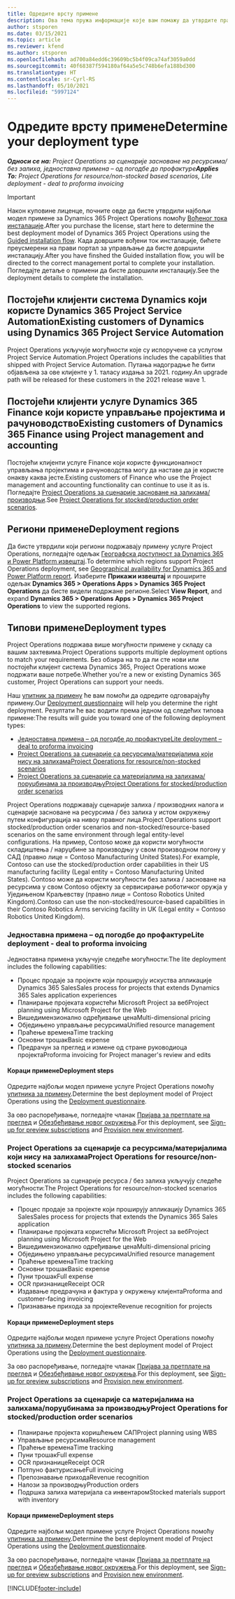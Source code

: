 ```yaml
---
title: Одредите врсту примене
description: Ова тема пружа информације које вам помажу да утврдите правилан тип примене услуге Project Operations за ваше предузеће.
author: stsporen
ms.date: 03/15/2021
ms.topic: article
ms.reviewer: kfend
ms.author: stsporen
ms.openlocfilehash: ad700a84edd6c39609bc5b4f09ca74af3059a0dd
ms.sourcegitcommit: 40f68387f594180af64a5e5c748b6efa188bd300
ms.translationtype: HT
ms.contentlocale: sr-Cyrl-RS
ms.lasthandoff: 05/10/2021
ms.locfileid: "5997124"
---
```

# <a name="determine-your-deployment-type"></a><span data-ttu-id="5c4f7-103">Одредите врсту примене</span><span class="sxs-lookup"><span data-stu-id="5c4f7-103">Determine your deployment type</span></span>

<span data-ttu-id="5c4f7-104">_**Односи се на:** Project Operations за сценарије засноване на ресурсима/без залиха, једноставна примена – од погодбе до профактуре_</span><span class="sxs-lookup"><span data-stu-id="5c4f7-104">_**Applies To:** Project Operations for resource/non-stocked based scenarios, Lite deployment - deal to proforma invoicing_</span></span>

> [!IMPORTANT]
> <span data-ttu-id="5c4f7-105">Након куповине лиценце, почните овде да бисте утврдили најбољи модел примене за Dynamics 365 Project Operations помоћу [Вођеног тока инсталације](https://aka.ms/provisionprojectoperations).</span><span class="sxs-lookup"><span data-stu-id="5c4f7-105">After you purchase the license, start here to determine the best deployment model of Dynamics 365 Project Operations using the [Guided installation flow](https://aka.ms/provisionprojectoperations).</span></span>
> <span data-ttu-id="5c4f7-106">Када довршите вођени ток инсталације, бићете преусмерени на прави портал за управљање да бисте довршили инсталацију.</span><span class="sxs-lookup"><span data-stu-id="5c4f7-106">After you have finshed the Guided installation flow, you will be directed to the correct management portal to complete your installation.</span></span> <span data-ttu-id="5c4f7-107">Погледајте детаље о примени да бисте довршили инсталацију.</span><span class="sxs-lookup"><span data-stu-id="5c4f7-107">See the deployment details to complete the installation.</span></span>


## <a name="existing-customers-of-dynamics-using-dynamics-365-project-service-automation"></a><span data-ttu-id="5c4f7-108">Постојећи клијенти система Dynamics који користе Dynamics 365 Project Service Automation</span><span class="sxs-lookup"><span data-stu-id="5c4f7-108">Existing customers of Dynamics using Dynamics 365 Project Service Automation</span></span>
<span data-ttu-id="5c4f7-109">Project Operations укључује могућности које су испоручене са услугом Project Service Automation.</span><span class="sxs-lookup"><span data-stu-id="5c4f7-109">Project Operations includes the capabilities that shipped with Project Service Automation.</span></span> <span data-ttu-id="5c4f7-110">Путања надоградње ће бити објављена за ове клијенте у 1. таласу издања за 2021. годину.</span><span class="sxs-lookup"><span data-stu-id="5c4f7-110">An upgrade path will be released for these customers in the 2021 release wave 1.</span></span>

## <a name="existing-customers-of-dynamics-365-finance-using-project-management-and-accounting"></a><span data-ttu-id="5c4f7-111">Постојећи клијенти услуге Dynamics 365 Finance који користе управљање пројектима и рачуноводство</span><span class="sxs-lookup"><span data-stu-id="5c4f7-111">Existing customers of Dynamics 365 Finance using Project management and accounting</span></span> 

<span data-ttu-id="5c4f7-112">Постојећи клијенти услуге Finance који користе функционалност управљања пројектима и рачуноводства могу да наставе да је користе онакву каква јесте.</span><span class="sxs-lookup"><span data-stu-id="5c4f7-112">Existing customers of Finance who use the Project management and accounting functionality can continue to use it as is.</span></span> <span data-ttu-id="5c4f7-113">Погледајте [Project Operations за сценарије засноване на залихама/производњи](#pma).</span><span class="sxs-lookup"><span data-stu-id="5c4f7-113">See [Project Operations for stocked/production order scenarios](#pma).</span></span>


## <a name="deployment-regions"></a><span data-ttu-id="5c4f7-114">Региони примене</span><span class="sxs-lookup"><span data-stu-id="5c4f7-114">Deployment regions</span></span>
<span data-ttu-id="5c4f7-115">Да бисте утврдили који региони подржавају примену услуге Project Operations, погледајте одељак [Географска доступност за Dynamics 365 и Power Platform извештај](https://dynamics.microsoft.com/en-us/geographic-availability/).</span><span class="sxs-lookup"><span data-stu-id="5c4f7-115">To determine which regions support Project Operations deployment, see [Geographical availability for Dynamics 365 and Power Platform report](https://dynamics.microsoft.com/en-us/geographic-availability/).</span></span> <span data-ttu-id="5c4f7-116">Изаберите **Прикажи извештај** и проширите одељак **Dynamics 365 > Operations Apps > Dynamics 365 Project Operations** да бисте видели подржане регионе.</span><span class="sxs-lookup"><span data-stu-id="5c4f7-116">Select **View Report**, and expand **Dynamics 365 > Operations Apps > Dynamics 365 Project Operations** to view the supported regions.</span></span>

## <a name="deployment-types"></a><span data-ttu-id="5c4f7-117">Типови примене</span><span class="sxs-lookup"><span data-stu-id="5c4f7-117">Deployment types</span></span>
<span data-ttu-id="5c4f7-118">Project Operations подржава више могућности примене у складу са вашим захтевима.</span><span class="sxs-lookup"><span data-stu-id="5c4f7-118">Project Operations supports multiple deployment options to match your requirements.</span></span> <span data-ttu-id="5c4f7-119">Без обзира на то да ли сте нови или постојећи клијент система Dynamics 365, Project Operations може подржати ваше потребе.</span><span class="sxs-lookup"><span data-stu-id="5c4f7-119">Whether you're a new or existing Dynamics 365 customer, Project Operations can support your needs.</span></span>

<span data-ttu-id="5c4f7-120">Наш [упитник за примену](https://aka.ms/provisionprojectoperations) ће вам помоћи да одредите одговарајућу примену.</span><span class="sxs-lookup"><span data-stu-id="5c4f7-120">Our [Deployment questionnaire](https://aka.ms/provisionprojectoperations) will help you determine the right deployment.</span></span> <span data-ttu-id="5c4f7-121">Резултати ће вас водити према једном од следећих типова примене:</span><span class="sxs-lookup"><span data-stu-id="5c4f7-121">The results will guide you toward one of the following deployment types:</span></span>

- [<span data-ttu-id="5c4f7-122">Једноставна примена – од погодбе до профактуре</span><span class="sxs-lookup"><span data-stu-id="5c4f7-122">Lite deployment – deal to proforma invoicing</span></span>](#lite)
- [<span data-ttu-id="5c4f7-123">Project Operations за сценарије са ресурсима/материјалима који нису на залихама</span><span class="sxs-lookup"><span data-stu-id="5c4f7-123">Project Operations for resource/non-stocked scenarios</span></span>](#integrated)
- [<span data-ttu-id="5c4f7-124">Project Operations за сценарије са материјалима на залихама/поруџбинама за производњу</span><span class="sxs-lookup"><span data-stu-id="5c4f7-124">Project Operations for stocked/production order scenarios</span></span>](#pma)

<span data-ttu-id="5c4f7-125">Project Operations подржавају сценарије залиха / производних налога и сценарије засноване на ресурсима / без залиха у истом окружењу путем конфигурација на нивоу правног лица.</span><span class="sxs-lookup"><span data-stu-id="5c4f7-125">Project Operations support stocked/production order scenarios and non-stocked/resource-based scenarios on the same environment through legal entity-level configurations.</span></span> <span data-ttu-id="5c4f7-126">На пример, Contoso може да користи могућности складиштења / наруџбине за производњу у свом производном погону у САД (правно лице = Contoso Manufacturing United States).</span><span class="sxs-lookup"><span data-stu-id="5c4f7-126">For example, Contoso can use the stocked/production order capabilities in their US manufacturing facility (Legal entity = Contoso Manufacturing United States).</span></span> <span data-ttu-id="5c4f7-127">Contoso може да користи могућности без залиха / засноване на ресурсима у свом Contoso објекту за сервисирање роботичког оружја у Уједињеном Краљевству (правно лице = Contoso Robotics United Kingdom).</span><span class="sxs-lookup"><span data-stu-id="5c4f7-127">Contoso can use the non-stocked/resource-based capabilities in their Contoso Robotics Arms servicing facility in UK (Legal entity = Contoso Robotics United Kingdom).</span></span>

### <a name="lite-deployment---deal-to-proforma-invoicing"></a><a  name="lite"></a><span data-ttu-id="5c4f7-128">Једноставна примена – од погодбе до профактуре</span><span class="sxs-lookup"><span data-stu-id="5c4f7-128">Lite deployment - deal to proforma invoicing</span></span>

<span data-ttu-id="5c4f7-129">Једноставна примена укључује следеће могућности:</span><span class="sxs-lookup"><span data-stu-id="5c4f7-129">The lite deployment includes the following capabilities:</span></span>

- <span data-ttu-id="5c4f7-130">Процес продаје за пројекте који проширују искуства апликације Dynamics 365 Sales</span><span class="sxs-lookup"><span data-stu-id="5c4f7-130">Sales process for projects that extends Dynamics 365 Sales application experiences</span></span>
- <span data-ttu-id="5c4f7-131">Планирање пројеката користећи Microsoft Project за веб</span><span class="sxs-lookup"><span data-stu-id="5c4f7-131">Project planning using Microsoft Project for the Web</span></span>
- <span data-ttu-id="5c4f7-132">Вишедимензионално одређивање цена</span><span class="sxs-lookup"><span data-stu-id="5c4f7-132">Multi-dimensional pricing</span></span>
- <span data-ttu-id="5c4f7-133">Обједињено управљање ресурсима</span><span class="sxs-lookup"><span data-stu-id="5c4f7-133">Unified resource management</span></span>
- <span data-ttu-id="5c4f7-134">Праћење времена</span><span class="sxs-lookup"><span data-stu-id="5c4f7-134">Time tracking</span></span>
- <span data-ttu-id="5c4f7-135">Основни трошак</span><span class="sxs-lookup"><span data-stu-id="5c4f7-135">Basic expense</span></span>
- <span data-ttu-id="5c4f7-136">Предрачун за преглед и измене од стране руководиоца пројекта</span><span class="sxs-lookup"><span data-stu-id="5c4f7-136">Proforma invoicing for Project manager's review and edits</span></span> 

#### <a name="deployment-steps"></a><span data-ttu-id="5c4f7-137">Кораци примене</span><span class="sxs-lookup"><span data-stu-id="5c4f7-137">Deployment steps</span></span>
<span data-ttu-id="5c4f7-138">Одредите најбољи модел примене услуге Project Operations помоћу [упитника за примену](https://aka.ms/provisionprojectoperations).</span><span class="sxs-lookup"><span data-stu-id="5c4f7-138">Determine the best deployment model of Project Operations using the [Deployment questionnaire](https://aka.ms/provisionprojectoperations).</span></span>

<span data-ttu-id="5c4f7-139">За ово распоређивање, погледајте чланак [Пријава за претплате на преглед](lite-preview-subscription-sign-up.md) и [Обезбеђивање новог окружења](lite-deployment.md).</span><span class="sxs-lookup"><span data-stu-id="5c4f7-139">For this deployment, see [Sign-up for preview subscriptions](lite-preview-subscription-sign-up.md) and [Provision new environment](lite-deployment.md).</span></span> 


### <a name="project-operations-for-resourcenon-stocked-scenarios"></a><a name="integrated"></a><span data-ttu-id="5c4f7-140">Project Operations за сценарије са ресурсима/материјалима који нису на залихама</span><span class="sxs-lookup"><span data-stu-id="5c4f7-140">Project Operations for resource/non-stocked scenarios</span></span>
<span data-ttu-id="5c4f7-141">Project Operations за сценарије ресурса / без залиха укључују следеће могућности:</span><span class="sxs-lookup"><span data-stu-id="5c4f7-141">The Project Operations for resource/non-stocked scenarios includes the following capabilities:</span></span>
 
- <span data-ttu-id="5c4f7-142">Процес продаје за пројекте који проширују апликацију Dynamics 365 Sales</span><span class="sxs-lookup"><span data-stu-id="5c4f7-142">Sales process for projects that extends the Dynamics 365 Sales application</span></span>
- <span data-ttu-id="5c4f7-143">Планирање пројеката користећи Microsoft Project за веб</span><span class="sxs-lookup"><span data-stu-id="5c4f7-143">Project planning using Microsoft Project for the Web</span></span>
- <span data-ttu-id="5c4f7-144">Вишедимензионално одређивање цена</span><span class="sxs-lookup"><span data-stu-id="5c4f7-144">Multi-dimensional pricing</span></span>
- <span data-ttu-id="5c4f7-145">Обједињено управљање ресурсима</span><span class="sxs-lookup"><span data-stu-id="5c4f7-145">Unified resource management</span></span>
- <span data-ttu-id="5c4f7-146">Праћење времена</span><span class="sxs-lookup"><span data-stu-id="5c4f7-146">Time tracking</span></span>
- <span data-ttu-id="5c4f7-147">Основни трошак</span><span class="sxs-lookup"><span data-stu-id="5c4f7-147">Basic expense</span></span>
- <span data-ttu-id="5c4f7-148">Пуни трошак</span><span class="sxs-lookup"><span data-stu-id="5c4f7-148">Full expense</span></span>
- <span data-ttu-id="5c4f7-149">OCR признанице</span><span class="sxs-lookup"><span data-stu-id="5c4f7-149">Receipt OCR</span></span>
- <span data-ttu-id="5c4f7-150">Издавање предрачуна и фактура у окружењу клијента</span><span class="sxs-lookup"><span data-stu-id="5c4f7-150">Proforma and customer-facing invoicing</span></span> 
- <span data-ttu-id="5c4f7-151">Признавање прихода за пројекте</span><span class="sxs-lookup"><span data-stu-id="5c4f7-151">Revenue recognition for projects</span></span>

#### <a name="deployment-steps"></a><span data-ttu-id="5c4f7-152">Кораци примене</span><span class="sxs-lookup"><span data-stu-id="5c4f7-152">Deployment steps</span></span>
<span data-ttu-id="5c4f7-153">Одредите најбољи модел примене услуге Project Operations помоћу [упитника за примену](https://aka.ms/provisionprojectoperations).</span><span class="sxs-lookup"><span data-stu-id="5c4f7-153">Determine the best deployment model of Project Operations using the [Deployment questionnaire](https://aka.ms/provisionprojectoperations).</span></span>

<span data-ttu-id="5c4f7-154">За ово распоређивање, погледајте чланак [Пријава за претплате на преглед](resource-sign-up-preview-subscription.md) и [Обезбеђивање новог окружења](resource-provision-new-environment.md).</span><span class="sxs-lookup"><span data-stu-id="5c4f7-154">For this deployment, see [Sign-up for preview subscriptions](resource-sign-up-preview-subscription.md) and [Provision new environment](resource-provision-new-environment.md).</span></span> 


### <a name="project-operations-for-stockedproduction-order-scenarios"></a><a name="pma"></a><span data-ttu-id="5c4f7-155">Project Operations за сценарије са материјалима на залихама/поруџбинама за производњу</span><span class="sxs-lookup"><span data-stu-id="5c4f7-155">Project Operations for stocked/production order scenarios</span></span>

- <span data-ttu-id="5c4f7-156">Планирање пројекта коришћењем САП</span><span class="sxs-lookup"><span data-stu-id="5c4f7-156">Project planning using WBS</span></span>
- <span data-ttu-id="5c4f7-157">Управљање ресурсима</span><span class="sxs-lookup"><span data-stu-id="5c4f7-157">Resource management</span></span>
- <span data-ttu-id="5c4f7-158">Праћење времена</span><span class="sxs-lookup"><span data-stu-id="5c4f7-158">Time tracking</span></span>
- <span data-ttu-id="5c4f7-159">Пуни трошак</span><span class="sxs-lookup"><span data-stu-id="5c4f7-159">Full expense</span></span>
- <span data-ttu-id="5c4f7-160">OCR признанице</span><span class="sxs-lookup"><span data-stu-id="5c4f7-160">Receipt OCR</span></span>
- <span data-ttu-id="5c4f7-161">Потпуно фактурисање</span><span class="sxs-lookup"><span data-stu-id="5c4f7-161">Full invoicing</span></span>
- <span data-ttu-id="5c4f7-162">Препознавање прихода</span><span class="sxs-lookup"><span data-stu-id="5c4f7-162">Revenue recognition</span></span>
- <span data-ttu-id="5c4f7-163">Налози за производњу</span><span class="sxs-lookup"><span data-stu-id="5c4f7-163">Production orders</span></span>
- <span data-ttu-id="5c4f7-164">Подршка залиха материјала са инвентаром</span><span class="sxs-lookup"><span data-stu-id="5c4f7-164">Stocked materials support with inventory</span></span>

#### <a name="deployment-steps"></a><span data-ttu-id="5c4f7-165">Кораци примене</span><span class="sxs-lookup"><span data-stu-id="5c4f7-165">Deployment steps</span></span>
<span data-ttu-id="5c4f7-166">Одредите најбољи модел примене услуге Project Operations помоћу [упитника за примену](https://aka.ms/provisionprojectoperations).</span><span class="sxs-lookup"><span data-stu-id="5c4f7-166">Determine the best deployment model of Project Operations using the [Deployment questionnaire](https://aka.ms/provisionprojectoperations).</span></span>

<span data-ttu-id="5c4f7-167">За ово распоређивање, погледајте чланак [Пријава за претплате на преглед](/dynamics365/fin-ops-core/dev-itpro/dev-tools/sign-up-preview-subscription?toc=%2fdynamics365%2ffinance%2ftoc.json) и [Обезбеђивање новог окружења](/dynamics365/fin-ops-core/dev-itpro/deployment/deploy-demo-environment?toc=%2fdynamics365%2ffinance%2ftoc.json).</span><span class="sxs-lookup"><span data-stu-id="5c4f7-167">For this deployment, see [Sign-up for preview subscriptions](/dynamics365/fin-ops-core/dev-itpro/dev-tools/sign-up-preview-subscription?toc=%2fdynamics365%2ffinance%2ftoc.json) and [Provision new environment](/dynamics365/fin-ops-core/dev-itpro/deployment/deploy-demo-environment?toc=%2fdynamics365%2ffinance%2ftoc.json).</span></span> 



[!INCLUDE[footer-include](../includes/footer-banner.md)]